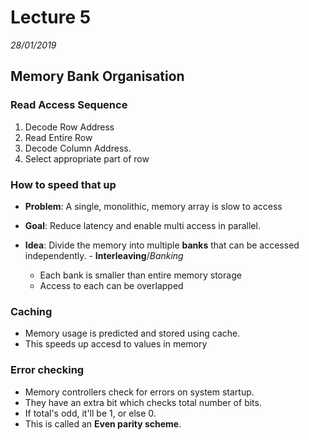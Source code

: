 # Lecture 5
*28/01/2019*
## Memory Bank Organisation
### Read Access Sequence
1. Decode Row Address
2. Read Entire Row
3. Decode Column Address.
4. Select appropriate part of row

### How to speed that up
- **Problem**: A single, monolithic, memory array is slow to access

- **Goal**: Reduce latency and enable multi access in parallel.

- **Idea**: Divide the memory into multiple **banks** that can be accessed independently. - **Interleaving**/*Banking*
    - Each bank is smaller than entire memory storage
    - Access to each can be overlapped
    
### Caching
- Memory usage is predicted and stored using cache.
- This speeds up accesd to values in memory

### Error checking
- Memory controllers check for errors on system startup.
- They have an extra bit which checks total number of bits.
- If total's odd, it'll be 1, or else 0.
- This is called an **Even parity scheme**.
